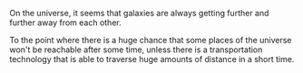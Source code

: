 On the universe, it seems that galaxies are always getting further and further away from each other.

To the point where there is a  huge chance that some places of the universe won't be reachable after some time, unless there is a transportation technology that is able to traverse huge amounts of distance in a short time.